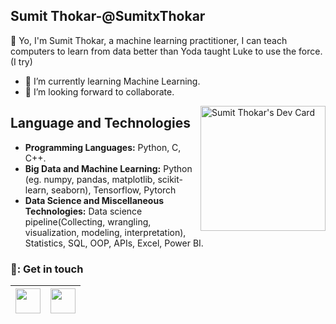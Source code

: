 ## Sumit Thokar-@SumitxThokar                       
👋 Yo, I'm Sumit Thokar, a machine learning practitioner, I can teach computers to learn from data better than Yoda taught Luke to use the force. (I try) <br>


- 🌱 I’m currently learning Machine Learning.
- 👯 I’m looking forward to collaborate.
<div>
<a href="https://app.daily.dev/SumitxT"><img align="right" src="https://api.daily.dev/devcards/f9d6e5f5d65848ca97d62f5ca42107a6.png?r=kp1" width="200" alt="Sumit Thokar's Dev Card"/></a>
  </div>

## Language and Technologies
- **Programming Languages:** Python, C, C++.
- **Big Data and Machine Learning:** Python (eg. numpy, pandas, matplotlib, scikit-learn, seaborn), Tensorflow, Pytorch
- **Data Science and Miscellaneous Technologies:** Data science pipeline(Collecting, wrangling, visualization, modeling, interpretation), Statistics, SQL, OOP, APIs, Excel, Power BI.


### 💬: Get in touch
<a href="https://www.linkedin.com/in/sumit-thokar/"><img src="https://cdn2.iconfinder.com/data/icons/social-media-2285/512/1_Linkedin_unofficial_colored_svg-128.png" width="40"></a>|<a href="https://twitter.com/SumitxThokar"><img src="https://www.vectorlogo.zone/logos/twitter/twitter-official.svg" width="40"></a>
|--|--|



